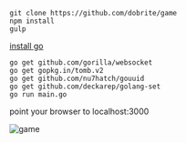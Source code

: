 ```
git clone https://github.com/dobrite/game
npm install
gulp
```

[install go](http://golang.org/doc/install)

```
go get github.com/gorilla/websocket
go get gopkg.in/tomb.v2
go get github.com/nu7hatch/gouuid
go get github.com/deckarep/golang-set
go run main.go
```

point your browser to localhost:3000

![game](http://i.imgur.com/lUDZhVe.png "game")
